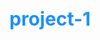 # project-1

<!DOCTYPE html>
<html>
    <head>
        <style>
            h1 {
                text-align: center;
                color: dodgerblue;
                font-size: 30PX;
              }

            h2 {
                text-align: center;
                font-size: 25PX;
                color: royalblue;
              }
            p {
              text-align: center;
              font-size: 25PX;
            }
            h3 {
                text-align: center;
                font-size: 25PX;
            }
            h4 {
                text-align: center;
                font-size: 25PX;
            }
            h5 {
                text-align: center;
                 font-size: 25PX;
            }
            h6{
              text-align: center;
               font-size: 25PX;
            }
            button {
                   text-align: center;
                   font-size: 20PX;
                   padding: 12px;
                   border-radius: 30px;
                   border: 1px solid blue;
                   margin: 10px;
                   background-color: royalblue;
                   width: 7%;
              }
    footer {
      text-align: center;
      font-size: 12px
    }
    </style>
  </head>
    <body>
      <h1>
      🌥️
      </h1>
      <h2>
       Currently 21°  in Tokyo
      </h2>
      <p>
       13° / 23°
      </p>
      <h3>
      🌧️ Tommorow
      </h3>
      <p>
      10° / 22°
      </p>
      <h4>
      🌥 Saturday
      </h4>
      <p>
      15° / 17°
      </p>
      <h5>
      ☀️ Sunday
    </h5>
    <p>
      25°/ 28°
    </p>
    <p>
      <button>
       Change city
      </button>
    </p>
      <footer>
      Coded by Elizabeth Sanusi
      </footer>
